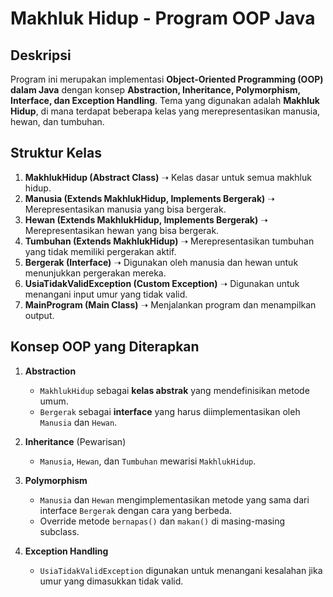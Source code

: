 # Makhluk Hidup - Program OOP Java

## Deskripsi
Program ini merupakan implementasi **Object-Oriented Programming (OOP) dalam Java** dengan konsep **Abstraction, Inheritance, Polymorphism, Interface, dan Exception Handling**. Tema yang digunakan adalah **Makhluk Hidup**, di mana terdapat beberapa kelas yang merepresentasikan manusia, hewan, dan tumbuhan.

## Struktur Kelas

1. **MakhlukHidup (Abstract Class)** ➝ Kelas dasar untuk semua makhluk hidup.
2. **Manusia (Extends MakhlukHidup, Implements Bergerak)** ➝ Merepresentasikan manusia yang bisa bergerak.
3. **Hewan (Extends MakhlukHidup, Implements Bergerak)** ➝ Merepresentasikan hewan yang bisa bergerak.
4. **Tumbuhan (Extends MakhlukHidup)** ➝ Merepresentasikan tumbuhan yang tidak memiliki pergerakan aktif.
5. **Bergerak (Interface)** ➝ Digunakan oleh manusia dan hewan untuk menunjukkan pergerakan mereka.
6. **UsiaTidakValidException (Custom Exception)** ➝ Digunakan untuk menangani input umur yang tidak valid.
7. **MainProgram (Main Class)** ➝ Menjalankan program dan menampilkan output.

## Konsep OOP yang Diterapkan

1. **Abstraction**
   - `MakhlukHidup` sebagai **kelas abstrak** yang mendefinisikan metode umum.
   - `Bergerak` sebagai **interface** yang harus diimplementasikan oleh `Manusia` dan `Hewan`.

2. **Inheritance** (Pewarisan)
   - `Manusia`, `Hewan`, dan `Tumbuhan` mewarisi `MakhlukHidup`.

3. **Polymorphism**
   - `Manusia` dan `Hewan` mengimplementasikan metode yang sama dari interface `Bergerak` dengan cara yang berbeda.
   - Override metode `bernapas()` dan `makan()` di masing-masing subclass.

4. **Exception Handling**
   - `UsiaTidakValidException` digunakan untuk menangani kesalahan jika umur yang dimasukkan tidak valid.
